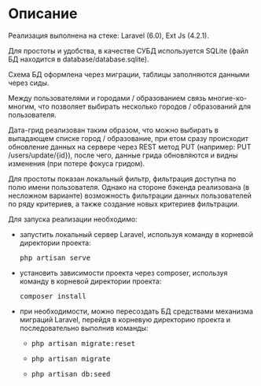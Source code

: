 <h1>Описание</h1>
<p>Реализация выполнена на стеке: Laravel (6.0), Ext Js (4.2.1).</p>
<p>Для простоты и удобства, в качестве СУБД иcпользуется SQLite (файл БД находится в database/database.sqlite).</p>
<p>Схема БД оформлена через миграции, таблицы заполняются данными через сиды.</p>
<p>Между пользователями и городами / образованием связь многие-ко-многим, что позволяет выбирать несколько городов / образований для пользователя.</p>
<p>Дата-грид реализован таким образом, что можно выбирать в выпадающем списке город / образование, при етом сразу происходит обновление данных на сервере через REST метод PUT (например: PUT /users/update/{id}), после чего, данные грида обновляются и видны изменения (при потере фокуса гридом).</p>
<p>Для простоты показан локальный фильтр, фильтрация доступна по полю имени пользователя. Однако на стороне бэкенда реализована (в несложном варианте) возможность фильтрации данных пользователей по ряду критериев, а также создание новых критериев фильтрации.</p>
<p>
Для запуска реализации необходимо:
<ul>
 <li>запустить локальный сервер Laravel, используя команду в корневой директории проекта: <pre>php artisan serve</pre></li>
 <li>установить зависимости проекта через composer, используя команду в корневой директории проекта: <pre>composer install</pre></li>
 <li>при необходимости, можно пересоздать БД средствами механизма миграций Laravel, перейдя в корневую директорию проекта и последовательно выполнив команды:
     <ul>
         <li><pre>php artisan migrate:reset</pre></li>
         <li><pre>php artisan migrate</pre></li>
         <li><pre>php artisan db:seed</pre></li>
     </ul>
 </li>
</ul>
</p>
